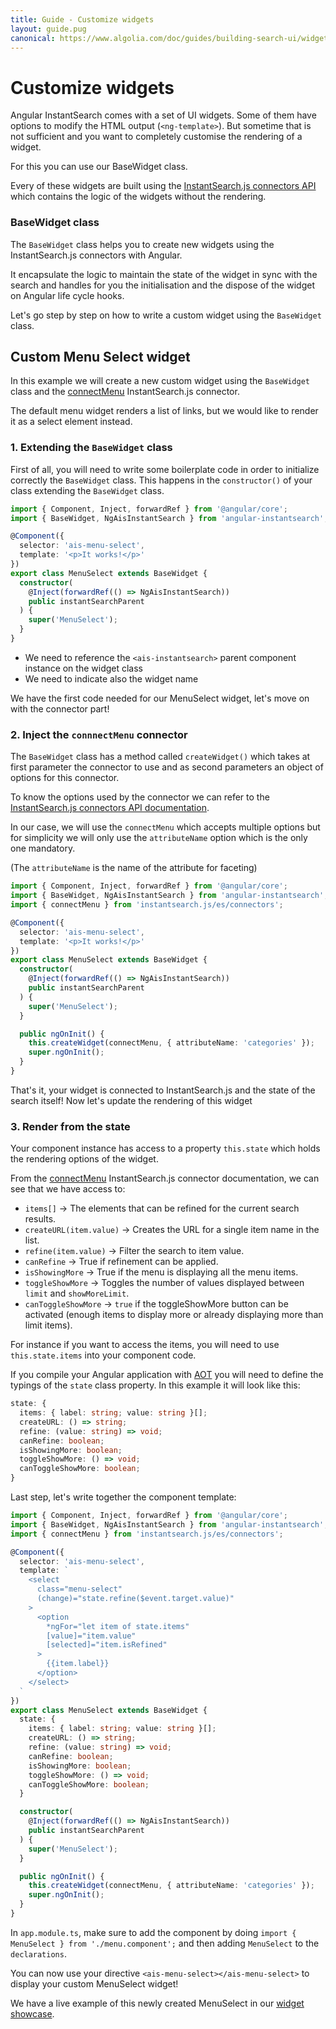 ```yaml
---
title: Guide - Customize widgets
layout: guide.pug
canonical: https://www.algolia.com/doc/guides/building-search-ui/widgets/customize-an-existing-widget/angular
---
```


# Customize widgets

Angular InstantSearch comes with a set of UI widgets. Some of them have options to modify the HTML output (`<ng-template>`). But sometime that is not sufficient and you want to completely customise the rendering of a widget.

For this you can use our BaseWidget class.

Every of these widgets are built using the [InstantSearch.js connectors API](https://community.algolia.com/instantsearch.js/v2/connectors.html) which contains the logic of the widgets without the rendering.

### BaseWidget class

The `BaseWidget` class helps you to create new widgets using the InstantSearch.js connectors with Angular.

It encapsulate the logic to maintain the state of the widget in sync with the search and handles for you the initialisation and the dispose of the widget on Angular life cycle hooks.

Let's go step by step on how to write a custom widget using the `BaseWidget` class.

## Custom Menu Select widget

In this example we will create a new custom widget using the `BaseWidget` class and the [connectMenu](https://community.algolia.com/instantsearch.js/v2/connectors/connectMenu.html) InstantSearch.js connector.

The default menu widget renders a list of links, but we would like to render it as a select element instead.

### 1. Extending the `BaseWidget` class

First of all, you will need to write some boilerplate code in order to initialize correctly the `BaseWidget` class. This happens in the `constructor()` of your class extending the `BaseWidget` class.

```ts
import { Component, Inject, forwardRef } from '@angular/core';
import { BaseWidget, NgAisInstantSearch } from 'angular-instantsearch';

@Component({
  selector: 'ais-menu-select',
  template: '<p>It works!</p>'
})
export class MenuSelect extends BaseWidget {
  constructor(
    @Inject(forwardRef(() => NgAisInstantSearch))
    public instantSearchParent
  ) {
    super('MenuSelect');
  }
}
```

* We need to reference the `<ais-instantsearch>` parent component instance on the widget class
* We need to indicate also the widget name

We have the first code needed for our MenuSelect widget, let's move on with the connector part!

### 2. Inject the `connnectMenu` connector

The `BaseWidget` class has a method called `createWidget()` which takes at first parameter the connector to use and as second parameters an object of options for this connector.

To know the options used by the connector we can refer to the [InstantSearch.js connectors API documentation](https://community.algolia.com/instantsearch.js/v2/connectors.html).

In our case, we will use the `connectMenu` which accepts multiple options but for simplicity we will only use the `attributeName` option which is the only one mandatory.

(The `attributeName` is the name of the attribute for faceting)

```ts
import { Component, Inject, forwardRef } from '@angular/core';
import { BaseWidget, NgAisInstantSearch } from 'angular-instantsearch';
import { connectMenu } from 'instantsearch.js/es/connectors';

@Component({
  selector: 'ais-menu-select',
  template: '<p>It works!</p>'
})
export class MenuSelect extends BaseWidget {
  constructor(
    @Inject(forwardRef(() => NgAisInstantSearch))
    public instantSearchParent
  ) {
    super('MenuSelect');
  }

  public ngOnInit() {
    this.createWidget(connectMenu, { attributeName: 'categories' });
    super.ngOnInit();
  }
}
```

That's it, your widget is connected to InstantSearch.js and the state of the search itself! Now let's update the rendering of this widget

### 3. Render from the state

Your component instance has access to a property `this.state` which holds the rendering options of the widget.

From the [connectMenu](https://community.algolia.com/instantsearch.js/v2/connectors/connectMenu.html) InstantSearch.js connector documentation, we can see that we have access to:

* `items[]` -> The elements that can be refined for the current search results.
* `createURL(item.value)` -> Creates the URL for a single item name in the list.
* `refine(item.value)` -> Filter the search to item value.
* `canRefine` -> True if refinement can be applied.
* `isShowingMore` -> True if the menu is displaying all the menu items.
* `toggleShowMore` -> Toggles the number of values displayed between `limit` and `showMoreLimit`.
* `canToggleShowMore` -> `true` if the toggleShowMore button can be activated (enough items to display more or already displaying more than limit items).

For instance if you want to access the items, you will need to use `this.state.items` into your component code.

If you compile your Angular application with [AOT](https://angular.io/guide/aot-compiler) you will need to define the typings of the `state` class property. In this example it will look like this:

```ts
state: {
  items: { label: string; value: string }[];
  createURL: () => string;
  refine: (value: string) => void;
  canRefine: boolean;
  isShowingMore: boolean;
  toggleShowMore: () => void;
  canToggleShowMore: boolean;
}
```

Last step, let's write together the component template:

```ts
import { Component, Inject, forwardRef } from '@angular/core';
import { BaseWidget, NgAisInstantSearch } from 'angular-instantsearch';
import { connectMenu } from 'instantsearch.js/es/connectors';

@Component({
  selector: 'ais-menu-select',
  template: `
    <select
      class="menu-select"
      (change)="state.refine($event.target.value)"
    >
      <option
        *ngFor="let item of state.items"
        [value]="item.value"
        [selected]="item.isRefined"
      >
        {{item.label}}
      </option>
    </select>
  `
})
export class MenuSelect extends BaseWidget {
  state: {
    items: { label: string; value: string }[];
    createURL: () => string;
    refine: (value: string) => void;
    canRefine: boolean;
    isShowingMore: boolean;
    toggleShowMore: () => void;
    canToggleShowMore: boolean;
  }

  constructor(
    @Inject(forwardRef(() => NgAisInstantSearch))
    public instantSearchParent
  ) {
    super('MenuSelect');
  }

  public ngOnInit() {
    this.createWidget(connectMenu, { attributeName: 'categories' });
    super.ngOnInit();
  }
}
```
In `app.module.ts`, make sure to add the component by doing `import { MenuSelect } from './menu.component';` and then adding `MenuSelect` to the `declarations`.

You can now use your directive `<ais-menu-select></ais-menu-select>` to display your custom MenuSelect widget!

We have a live example of this newly created MenuSelect in our [widget showcase](/examples/storybook/src/stories/CustomWidgets.stories.ts).
